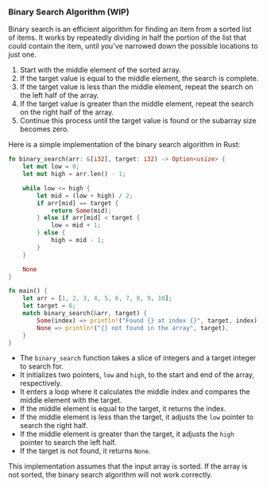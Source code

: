 ### Binary Search Algorithm (WIP)

Binary search is an efficient algorithm for finding an item from a sorted list of items. It works by repeatedly dividing in half the portion of the list that could contain the item, until you've narrowed down the possible locations to just one.

1. Start with the middle element of the sorted array.
2. If the target value is equal to the middle element, the search is complete.
3. If the target value is less than the middle element, repeat the search on the left half of the array.
4. If the target value is greater than the middle element, repeat the search on the right half of the array.
5. Continue this process until the target value is found or the subarray size becomes zero.

Here is a simple implementation of the binary search algorithm in Rust:

```rust
fn binary_search(arr: &[i32], target: i32) -> Option<usize> {
    let mut low = 0;
    let mut high = arr.len() - 1;

    while low <= high {
        let mid = (low + high) / 2;
        if arr[mid] == target {
            return Some(mid);
        } else if arr[mid] < target {
            low = mid + 1;
        } else {
            high = mid - 1;
        }
    }

    None
}

fn main() {
    let arr = [1, 2, 3, 4, 5, 6, 7, 8, 9, 10];
    let target = 6;
    match binary_search(&arr, target) {
        Some(index) => println!("Found {} at index {}", target, index),
        None => println!("{} not found in the array", target),
    }
}
```

- The `binary_search` function takes a slice of integers and a target integer to search for.
- It initializes two pointers, `low` and `high`, to the start and end of the array, respectively.
- It enters a loop where it calculates the middle index and compares the middle element with the target.
- If the middle element is equal to the target, it returns the index.
- If the middle element is less than the target, it adjusts the `low` pointer to search the right half.
- If the middle element is greater than the target, it adjusts the `high` pointer to search the left half.
- If the target is not found, it returns `None`.

This implementation assumes that the input array is sorted. If the array is not sorted, the binary search algorithm will not work correctly.
